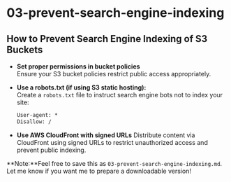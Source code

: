 # 03-prevent-search-engine-indexing

## How to Prevent Search Engine Indexing of S3 Buckets

- **Set proper permissions in bucket policies**  
  Ensure your S3 bucket policies restrict public access appropriately.

- **Use a robots.txt (if using S3 static hosting):**  
  Create a `robots.txt` file to instruct search engine bots not to index your site:

  ```txt
  User-agent: *
  Disallow: /

- **Use AWS CloudFront with signed URLs**
    Distribute content via CloudFront using signed URLs to restrict unauthorized access and prevent public indexing.
    
**Note:**Feel free to save this as `03-prevent-search-engine-indexing.md`. Let me know if you want me to prepare a downloadable version!
